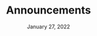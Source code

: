 ---
layout: proto/highlights
categories: [prototype, announcements]
title: Announcements
type: [sub-nav-item, prototype]
permalink: /prototype/announcements/
description: Announcements page
date: "January 27, 2022"
intro-text: Lorem ipsum dolor sit amet, consectetur adipiscing elit, sed do eiusmod temp incididunt ut labore et dolore magna aliqua. Interdum velit euismod in pellentesque. 
body-text: Lorem ipsum dolor sit amet, consectetur adipiscing elit, sed do eiusmod tempor incididunt ut labore et dolore magna aliqua. Interdum velit euismod in pellentesque. Libero justo laoreet sit amet cursus. Purus semper eget duis at tellus. Nisl vel pretium lectus quam id leo in vitae turpis. Sed risus pretium quam vulputate dignissim suspendisse in. Lacinia quis vel eros donec ac. Neque volutpat ac tincidunt vitae semper quis lectus nulla at. Odio ut enim blandit volutpat. Sed pulvinar proin gravida hendrerit. Lorem ipsum dolor sit amet, consectetur adipiscing elit, sed do eiusmod tempor incididunt ut labore et dolore magna aliqua. Interdum velit euismod in pellentesque. Libero justo laoreet sit amet cursus. Purus semper eget duis at tellus. Nisl vel pretium lectus quam id leo in vitae turpis. Sed risus pretium quam vulputate dignissim suspendisse in. Lacinia quis vel eros donec ac. Neque volutpat ac tincidunt vitae semper quis lectus nulla at. Odio ut enim blandit volutpat. Sed pulvinar proin gravida hendrerit.
accordion:
  - title: Date
    content: Filters
  - title: Type
    content: Filters
cards:
  - title: Announcement Title
    tags: Announcement Tag
    img: https://via.placeholder.com/150
    italics: Announcement Source - Lorem ipsum dolor sit amet, consectetur adipiscing elit, sed do eiusmod tempor incididunt ut labore et dolore magna aliqua.
    content: Announcement Content - Nisl vel pretium lectus quam id leo in vitae turpis. Sed risus pretium quam vulputate dignissim suspendisse in. Lacinia quis vel eros donec ac...
    button: Read More
  - title: Announcement Title
    tags: Announcement Tag
    img: https://via.placeholder.com/150
    italics: Announcement Source - Lorem ipsum dolor sit amet, consectetur adipiscing elit, sed do eiusmod tempor incididunt ut labore et dolore magna aliqua.
    content: Announcement Content - Nisl vel pretium lectus quam id leo in vitae turpis. Sed risus pretium quam vulputate dignissim suspendisse in. Lacinia quis vel eros donec ac...
    button: Read More
  - title: Announcement Title
    tags: Announcement Tag
    img: https://via.placeholder.com/150
    italics: Announcement Source - Lorem ipsum dolor sit amet, consectetur adipiscing elit, sed do eiusmod tempor incididunt ut labore et dolore magna aliqua.
    content: Announcement Content - Nisl vel pretium lectus quam id leo in vitae turpis. Sed risus pretium quam vulputate dignissim suspendisse in. Lacinia quis vel eros donec ac...
    button: Read More
  - title: Announcement Title
    tags: Announcement Tag
    img: https://via.placeholder.com/150
    italics: Announcement Source - Lorem ipsum dolor sit amet, consectetur adipiscing elit, sed do eiusmod tempor incididunt ut labore et dolore magna aliqua.
    content: Announcement Content - Nisl vel pretium lectus quam id leo in vitae turpis. Sed risus pretium quam vulputate dignissim suspendisse in. Lacinia quis vel eros donec ac...
    button: Read More
  - title: Announcement Title
    tags: Announcement Tag
    img: https://via.placeholder.com/150
    italics: Announcement Source - Lorem ipsum dolor sit amet, consectetur adipiscing elit, sed do eiusmod tempor incididunt ut labore et dolore magna aliqua.
    content: Announcement Content - Nisl vel pretium lectus quam id leo in vitae turpis. Sed risus pretium quam vulputate dignissim suspendisse in. Lacinia quis vel eros donec ac...
    button: Read More
  - title: Announcement Title
    tags: Announcement Tag
    img: https://via.placeholder.com/150
    italics: Announcement Source - Lorem ipsum dolor sit amet, consectetur adipiscing elit, sed do eiusmod tempor incididunt ut labore et dolore magna aliqua.
    content: Announcement Content - Nisl vel pretium lectus quam id leo in vitae turpis. Sed risus pretium quam vulputate dignissim suspendisse in. Lacinia quis vel eros donec ac...
    button: Read More
---